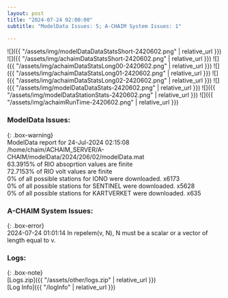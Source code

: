 ```yaml
---
layout: post
title: "2024-07-24 02:00:00"
subtitle: "ModelData Issues: 5; A-CHAIM System Issues: 1"

---
```


![]({{ "/assets/img/modelDataDataStatsShort-2420602.png" | relative_url }})
![]({{ "/assets/img/achaimDataStatsShort-2420602.png" | relative_url }})
![]({{ "/assets/img/achaimDataStatsLong00-2420602.png" | relative_url }})
![]({{ "/assets/img/achaimDataStatsLong01-2420602.png" | relative_url }})
![]({{ "/assets/img/achaimDataStatsLong02-2420602.png" | relative_url }})
![]({{ "/assets/img/modelDataDataStats-2420602.png" | relative_url }})
![]({{ "/assets/img/modelDataStationStats-2420602.png" | relative_url }})
![]({{ "/assets/img/achaimRunTime-2420602.png" | relative_url }})


### ModelData Issues:  
  
{: .box-warning}  
 ModelData report for 24-Jul-2024 02:15:08   
 /home/chaim/ACHAIM_SERVER/A-CHAIM/modelData/2024/206/02/modelData.mat   
 63.3915% of RIO absoprtion values are finite   
 72.7153% of RIO volt values are finite   
 0% of all possible stations for IONO were downloaded. x6173   
 0% of all possible stations for SENTINEL were downloaded. x5628   
 0% of all possible stations for KARTVERKET were downloaded. x635   
  
### A-CHAIM System Issues:  
  
{: .box-error}  
2024-07-24 01:01:14 In repelem(v, N), N must be a scalar or a vector of length equal to v.  

### Logs:  
  
{: .box-note}  
[Logs.zip]({{ "/assets/other/logs.zip" | relative_url }})  
[Log Info]({{ "/logInfo" | relative_url }})  
